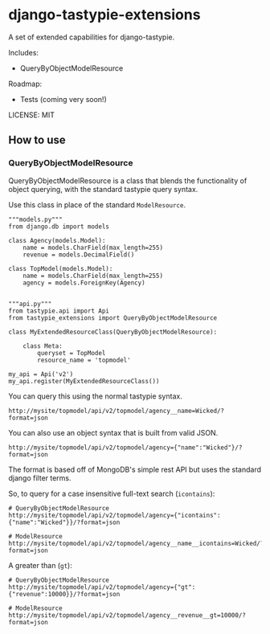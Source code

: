 # django-tastypie-extensions

A set of extended capabilities for django-tastypie.

Includes:

* QueryByObjectModelResource

Roadmap:

* Tests (coming very soon!)

LICENSE: MIT


## How to use

### QueryByObjectModelResource

QueryByObjectModelResource is a class that blends the functionality of object querying,
with the standard tastypie query syntax.

Use this class in place of the standard ``ModelResource``.

    """models.py"""
    from django.db import models

    class Agency(models.Model):
        name = models.CharField(max_length=255)
        revenue = models.DecimalField()

    class TopModel(models.Model):
        name = models.CharField(max_length=255)
        agency = models.ForeignKey(Agency)


    """api.py"""
    from tastypie.api import Api
    from tastypie_extensions import QueryByObjectModelResource

    class MyExtendedResourceClass(QueryByObjectModelResource):

        class Meta:
            queryset = TopModel
            resource_name = 'topmodel'

    my_api = Api('v2')
    my_api.register(MyExtendedResourceClass())

You can query this using the normal tastypie syntax.

    http://mysite/topmodel/api/v2/topmodel/agency__name=Wicked/?format=json

You can also use an object syntax that is built from valid JSON.

    http://mysite/topmodel/api/v2/topmodel/agency={"name":"Wicked"}/?format=json


The format is based off of MongoDB's simple rest API but uses the standard django filter terms.

So, to query for a case insensitive full-text search (``icontains``):

    # QueryByObjectModelResource
    http://mysite/topmodel/api/v2/topmodel/agency={"icontains":{"name":"Wicked"}}/?format=json

    # ModelResource
    http://mysite/topmodel/api/v2/topmodel/agency__name__icontains=Wicked/?format=json

A greater than (``gt``):

    # QueryByObjectModelResource
    http://mysite/topmodel/api/v2/topmodel/agency={"gt":{"revenue":10000}}/?format=json

    # ModelResource
    http://mysite/topmodel/api/v2/topmodel/agency__revenue__gt=10000/?format=json

